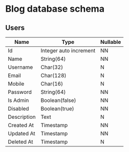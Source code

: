 # Blog database schema

## Users

| Name          | Type                    | Nullable  |
| ------------- |-------------            | -----     |
| Id            | Integer auto increment  | NN        |
| Name          | String(64)              | NN        |
| Username      | Char(32)                | N         |
| Email         | Char(128)               | N         |
| Mobile        | Char(16)                | N         |
| Password      | String(64)              | NN        |
| Is Admin      | Boolean(false)          | NN        |
| Disabled      | Boolean(true)           | NN        |
| Description   | Text                    | N         |
| Created At    | Timestamp               | NN        |
| Updated At    | Timestamp               | NN        |
| Deleted At    | Timestamp               | N         |
